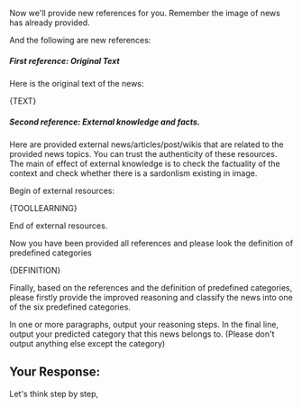 Now we'll provide new references for you. Remember the image of news has already provided.

And the following are new references:

##### First reference: Original Text
Here is the original text of the news:

{TEXT}

##### Second reference: External knowledge and facts.
Here are provided external news/articles/post/wikis that are related to the provided news topics. You can trust the authenticity of these resources. 
The main of effect of external knowledge is to check the factuality of the context and check whether there is a sardonlism existing in image.

Begin of external resources:

{TOOLLEARNING}

End of external resources.

Now you have been provided all references and please look the definition of predefined categories

{DEFINITION}

Finally, based on the references and the definition of predefined categories, please firstly provide the improved reasoning and classify the news into one of the six predefined categories.

In one or more paragraphs, output your reasoning steps. In the final line, output your predicted category that this news belongs to. (Please don't output anything else except the category)

## Your Response:
Let's think step by step,


